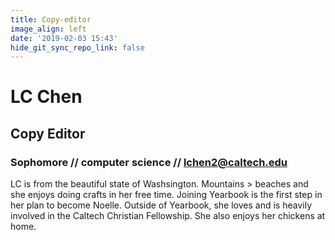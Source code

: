 ```yaml
---
title: Copy-editor
image_align: left
date: '2019-02-03 15:43'
hide_git_sync_repo_link: false
---
```


# LC Chen
## Copy Editor
### Sophomore // computer science // lchen2@caltech.edu
LC is from the beautiful state of Washsington. Mountains > beaches and she enjoys doing crafts in her free time. Joining Yearbook is the first step in her plan to become Noelle. Outside of Yearbook, she loves and is heavily involved in the Caltech Christian Fellowship. She also enjoys her chickens at home.